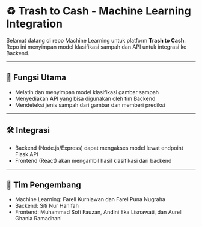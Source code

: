 # ♻️ Trash to Cash - Machine Learning Integration

Selamat datang di repo Machine Learning untuk platform **Trash to Cash**.  
Repo ini menyimpan model klasifikasi sampah dan API untuk integrasi ke Backend.

---

## 🧠 Fungsi Utama

- Melatih dan menyimpan model klasifikasi gambar sampah
- Menyediakan API yang bisa digunakan oleh tim Backend
- Mendeteksi jenis sampah dari gambar dan memberi prediksi

---

## 🛠 Integrasi

- Backend (Node.js/Express) dapat mengakses model lewat endpoint Flask API
- Frontend (React) akan mengambil hasil klasifikasi dari backend

---

## 👥 Tim Pengembang

- Machine Learning: Farell Kurniawan dan Farel Puna Nugraha
- Backend: Siti Nur Hanifah
- Frontend: Muhammad Sofi Fauzan, Andini Eka Lisnawati, dan Aurell Ghania Ramadhani
